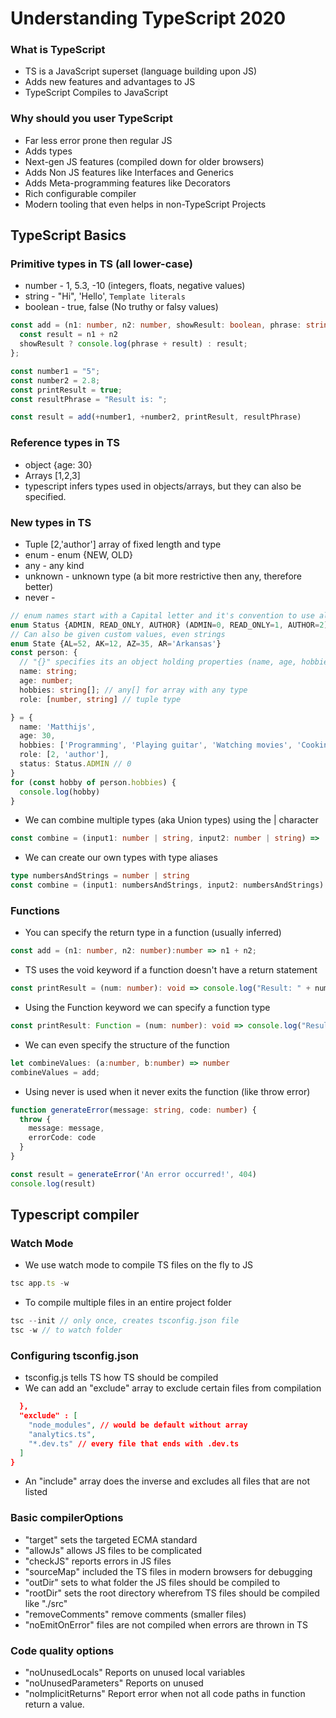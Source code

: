 # Understanding TypeScript 2020
### What is TypeScript
* TS is a JavaScript superset (language building upon JS)
* Adds new features and advantages to JS
* TypeScript Compiles to JavaScript
### Why should you user TypeScript
* Far less error prone then regular JS
* Adds types
* Next-gen JS features (compiled down for older browsers)
* Adds Non JS features like Interfaces and Generics
* Adds Meta-programming features like Decorators
* Rich configurable compiler
* Modern tooling that even helps in non-TypeScript Projects
## TypeScript Basics
### Primitive types in TS (all lower-case)
* number   -   1, 5.3, -10 (integers, floats, negative values)
* string   -   "Hi", 'Hello', `Template literals`
* boolean  -   true, false (No truthy or falsy values)
```typescript
const add = (n1: number, n2: number, showResult: boolean, phrase: string) => {
  const result = n1 + n2
  showResult ? console.log(phrase + result) : result;
};

const number1 = "5";
const number2 = 2.8;
const printResult = true;
const resultPhrase = "Result is: ";

const result = add(+number1, +number2, printResult, resultPhrase)
```
### Reference types in TS
* object   {age: 30}
* Arrays   [1,2,3]
* typescript infers types used in objects/arrays, but they can also be specified.
### New types in TS
* Tuple  [2,'author'] array of fixed length and type
* enum - enum {NEW, OLD}
* any - any kind
* unknown - unknown type (a bit more restrictive then any, therefore better)
* never - 
```typescript
// enum names start with a Capital letter and it's convention to use all caps 
enum Status {ADMIN, READ_ONLY, AUTHOR} (ADMIN=0, READ_ONLY=1, AUTHOR=2)
// Can also be given custom values, even strings
enum State {AL=52, AK=12, AZ=35, AR='Arkansas'}
const person: {
  // "{}" specifies its an object holding properties (name, age, hobbies) of type string and number
  name: string;
  age: number;
  hobbies: string[]; // any[] for array with any type
  role: [number, string] // tuple type

} = {
  name: 'Matthijs',
  age: 30,
  hobbies: ['Programming', 'Playing guitar', 'Watching movies', 'Cooking'],
  role: [2, 'author'],
  status: Status.ADMIN // 0
}
for (const hobby of person.hobbies) {
  console.log(hobby)
}
```
* We can combine multiple types (aka Union types) using the | character
```typescript
const combine = (input1: number | string, input2: number | string) => 
```
* We can create our own types with type aliases
```typescript
type numbersAndStrings = number | string
const combine = (input1: numbersAndStrings, input2: numbersAndStrings) => 
```
### Functions
* You can specify the return type in a function (usually inferred)
```typescript
const add = (n1: number, n2: number):number => n1 + n2;
```
* TS uses the void keyword if a function doesn't have a return statement
```typescript
const printResult = (num: number): void => console.log("Result: " + num);
```
* Using the Function keyword we can specify a function type
```typescript
const printResult: Function = (num: number): void => console.log("Result: " + num);
```
* We can even specify the structure of the function
```typescript
let combineValues: (a:number, b:number) => number
combineValues = add;
```
* Using never is used when it never exits the function (like throw error)
```typescript
function generateError(message: string, code: number) {
  throw {
    message: message,
    errorCode: code
  }
}

const result = generateError('An error occurred!', 404)
console.log(result)
```
## Typescript compiler
### Watch Mode
* We use watch mode to compile TS files on the fly to JS
```javascript
tsc app.ts -w
```
* To compile multiple files in an entire project folder
```javascript
tsc --init // only once, creates tsconfig.json file
tsc -w // to watch folder
```
### Configuring tsconfig.json
* tsconfig.js tells TS how TS should be compiled
* We can add an "exclude" array to exclude certain files from compilation
```json
  },
  "exclude" : [
    "node_modules", // would be default without array
    "analytics.ts",
    "*.dev.ts" // every file that ends with .dev.ts
  ]
}
```
* An "include" array does the inverse and excludes all files that are not listed
### Basic compilerOptions
* "target" sets the targeted ECMA standard
* "allowJs" allows JS files to be complicated
* "checkJS" reports errors in JS files
* "sourceMap" included the TS files in modern browsers for debugging
* "outDir" sets to what folder the JS files should be compiled to
* "rootDir" sets the root directory wherefrom TS files should be compiled like "./src"
* "removeComments" remove comments (smaller files)
* "noEmitOnError" files are not compiled when errors are thrown in TS

### Code quality options
* "noUnusedLocals" Reports on unused local variables
* "noUnusedParameters" Reports on unused
* "noImplicitReturns" Report error when not all code paths in function return a value.